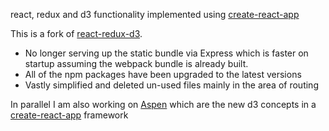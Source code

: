 react, redux and d3 functionality implemented using
[create-react-app](https://github.com/facebookincubator/create-react-app)

This is a fork of [react-redux-d3](https://github.com/lucmerceron/React-Redux-D3).

* No longer serving up the static bundle via Express which is faster
on startup assuming the webpack bundle is already built.
* All of the npm packages have been upgraded to the latest versions
* Vastly simplified and deleted un-used files mainly in the area of routing

In parallel I am also working on
[Aspen]() which are the new d3 concepts in a
[create-react-app](https://github.com/facebookincubator/create-react-app) framework
